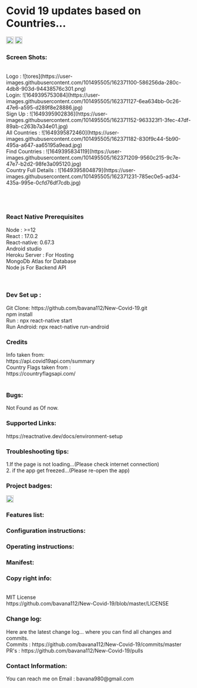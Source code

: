 <h1>Covid 19 updates based on Countries...</h1>
<img src="https://img.shields.io/badge/build-passing-blue width="20" height="20">
<img src="https://img.shields.io/badge/build-passing-blue width="20" height="20">
<h3>Screen Shots:</h3><br>
Logo : ![tores](https://user-images.githubusercontent.com/101495505/162371100-586256da-280c-4db8-903d-94438576c301.png)<br>
Login: ![1649395753084](https://user-images.githubusercontent.com/101495505/162371127-6ea634bb-0c26-47e6-a595-d289f8e28886.jpg)<br>
Sign Up : ![1649395902836](https://user-images.githubusercontent.com/101495505/162371152-963323f1-3fec-47df-89ab-c263b7a34e01.jpg)<br>
All Countries : ![1649395872460](https://user-images.githubusercontent.com/101495505/162371182-830f9c44-5b90-495a-a647-aa65195a9ead.jpg)<br>
Find Countries : ![1649395834119](https://user-images.githubusercontent.com/101495505/162371209-9560c215-9c7e-47e7-b2d2-98fe3a095120.jpg)<br>
Country Full Details : ![1649395804879](https://user-images.githubusercontent.com/101495505/162371231-785ec0e5-ad34-435a-995e-0cfd76df7cdb.jpg)<br>
<br><br><br>

<h3>React Native Prerequisites</h3>
Node : >=12 <br>
React : 17.0.2<br>
React-native: 0.67.3<br>
Android studio<br>
Heroku Server : For Hosting<br>
MongoDb Atlas for Database<br>
Node js For Backend API<br><br><br>
<h3>Dev Set up :</h3>
Git Clone: https://github.com/bavana112/New-Covid-19.git<br>
npm install<br>
Run : npx react-native start<br>
Run Android: npx react-native run-android<br>

<h3>Credits</h3>
Info taken from:<br>
https://api.covid19api.com/summary<br>
Country Flags taken from : <br>
https://countryflagsapi.com/<br>
<br>
<h3>Bugs:</h3>
Not Found as Of now.
<br>
<h3>Supported Links:</h3>
https://reactnative.dev/docs/environment-setup


<h3>Troubleshooting tips:</h3>
1.If the page is not loading...(Please check internet connection)<br>
2. if the app get freezed...(Please re-open the app)

<h3>Project badges:</h3>
<img src="https://img.shields.io/badge/build-passing-blue width="20" height="20">
<h3>Features list:</h3>
<h3>Configuration instructions:</h3>
<h3>Operating instructions:</h3>
<h3>Manifest:</h3>

<h3>Copy right info:</h3><br>
MIT License<br>
https://github.com/bavana112/New-Covid-19/blob/master/LICENSE

<h3>Change log:</h3>
Here are the latest change log... where you can find all changes and commits.<br>
Commits : https://github.com/bavana112/New-Covid-19/commits/master<br>
PR's : https://github.com/bavana112/New-Covid-19/pulls

<h3>Contact Information:</h3>
You can reach me on <a>Email : bavana980@gmail.com</a>



